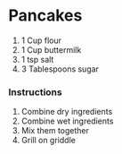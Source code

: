 # Pancakes

1. 1 Cup flour
1. 1 Cup buttermilk
1. 1 tsp salt
1. 3 Tablespoons sugar

### Instructions

1. Combine dry ingredients
1. Combine wet ingredients
1. Mix them together
1. Grill on griddle
